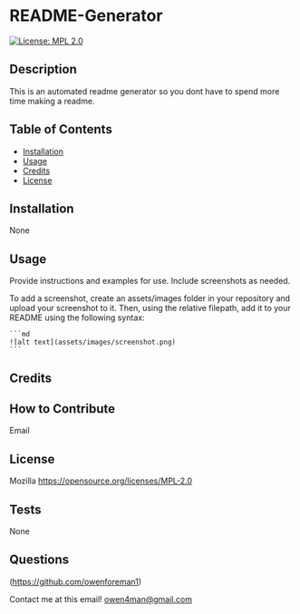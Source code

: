 # README-Generator

[![License: MPL 2.0](https://img.shields.io/badge/License-MPL_2.0-brightgreen.svg)](https://opensource.org/licenses/MPL-2.0)

## Description
This is an automated readme generator so you dont have to spend more time making a readme.


## Table of Contents
- [Installation](#installation)
- [Usage](#usage)
- [Credits](#credits)
- [License](#license)

## Installation
None

## Usage
  Provide instructions and examples for use. Include screenshots as needed.

To add a screenshot, create an assets/images folder in your repository and upload your screenshot to it. Then, using the relative filepath, add it to your README using the following syntax:

    ```md
    ![alt text](assets/images/screenshot.png)
    ```
    

## Credits
  

## How to Contribute
  Email

## License
  Mozilla
  https://opensource.org/licenses/MPL-2.0

## Tests
None

## Questions
  (https://github.com/owenforeman1)
  
  Contact me at this email! owen4man@gmail.com
